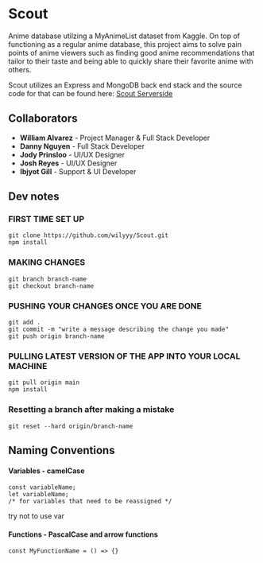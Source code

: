 # Scout

Anime database utilzing a MyAnimeList dataset from Kaggle. On top of functioning as a regular anime database, this project aims to solve pain points of anime viewers such as finding good anime recommendations that tailor to their taste and being able to quickly share their favorite anime with others. 

Scout utilizes an Express and MongoDB back end stack and the source code for that can be found here: [Scout Serverside](https://github.com/wilyyy/scout-serverside)

## Collaborators
- **William Alvarez** - Project Manager & Full Stack Developer
- **Danny Nguyen** - Full Stack Developer
- **Jody Prinsloo** - UI/UX Designer
- **Josh Reyes** - UI/UX Designer
- **Ibjyot Gill** - Support & UI Developer

## Dev notes

### FIRST TIME SET UP

	git clone https://github.com/wilyyy/Scout.git
	npm install		
		
### MAKING CHANGES

	git branch branch-name  
	git checkout branch-name

### PUSHING YOUR CHANGES ONCE YOU ARE DONE

	git add .
	git commit -m "write a message describing the change you made"
	git push origin branch-name

### PULLING LATEST VERSION OF THE APP INTO YOUR LOCAL MACHINE
		
	git pull origin main
	npm install

### Resetting a branch after making a mistake

	git reset --hard origin/branch-name

## Naming Conventions

#### Variables - camelCase

	const variableName;
	let variableName;
	/* for variables that need to be reassigned */

try not to use var

#### Functions - PascalCase and arrow functions

	const MyFunctionName = () => {}
